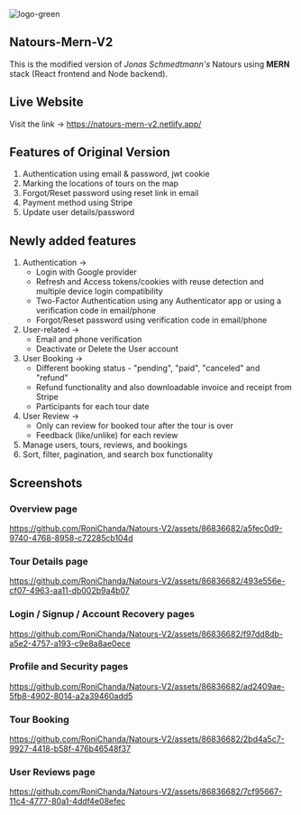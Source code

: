 ![logo-green](https://github.com/RoniChanda/Natours-V2/assets/86836682/e2b659e2-ce51-4ab1-a4ca-edf9da3cca20)
## Natours-Mern-V2
This is the modified version of *Jonas Schmedtmann's* Natours using **MERN** stack (React frontend and Node backend).
## Live Website
Visit the link -> https://natours-mern-v2.netlify.app/
## Features of Original Version
1. Authentication using email & password, jwt cookie
2. Marking the locations of tours on the map
3. Forgot/Reset password using reset link in email
4. Payment method using Stripe
5. Update user details/password
## Newly added features
1. Authentication ->
   - Login with Google provider
   - Refresh and Access tokens/cookies with reuse detection and multiple device login compatibility
   - Two-Factor Authentication using any Authenticator app or using a verification code in email/phone
   - Forgot/Reset password using verification code in email/phone
2. User-related ->
   - Email and phone verification
   - Deactivate or Delete the User account
3. User Booking ->
   - Different booking status - "pending", "paid", "canceled" and "refund"
   - Refund functionality and also downloadable invoice and receipt from Stripe
   - Participants for each tour date
4. User Review ->
   - Only can review for booked tour after the tour is over
   - Feedback (like/unlike) for each review
5. Manage users, tours, reviews, and bookings
6. Sort, filter, pagination, and search box functionality
## Screenshots
### Overview page
https://github.com/RoniChanda/Natours-V2/assets/86836682/a5fec0d9-9740-4768-8958-c72285cb104d
### Tour Details page
https://github.com/RoniChanda/Natours-V2/assets/86836682/493e556e-cf07-4963-aa11-db002b9a4b07
### Login / Signup / Account Recovery pages
https://github.com/RoniChanda/Natours-V2/assets/86836682/f97dd8db-a5e2-4757-a193-c9e8a8ae0ece
### Profile and Security pages
https://github.com/RoniChanda/Natours-V2/assets/86836682/ad2409ae-5fb8-4902-8014-a2a39460add5
### Tour Booking
https://github.com/RoniChanda/Natours-V2/assets/86836682/2bd4a5c7-9927-4418-b58f-476b46548f37
### User Reviews page
https://github.com/RoniChanda/Natours-V2/assets/86836682/7cf95667-11c4-4777-80a1-4ddf4e08efec








